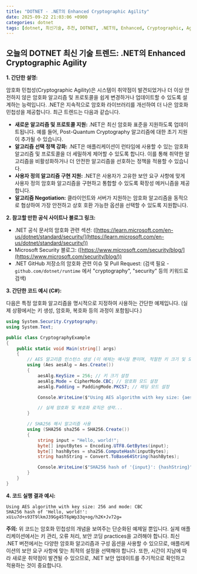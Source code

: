 ```yaml
---
title: "DOTNET - .NET의 Enhanced Cryptographic Agility"
date: 2025-09-22 21:03:06 +0900
categories: dotnet
tags: [dotnet, 최신기술, 추천, DOTNET, .NET의, Enhanced, Cryptographic, Agility]
---
```


## 오늘의 DOTNET 최신 기술 트렌드: **.NET의 Enhanced Cryptographic Agility**

**1. 간단한 설명:**

암호화 민첩성(Cryptographic Agility)은 시스템이 취약점이 발견되었거나 더 이상 안전하지 않은 암호화 알고리즘 및 프로토콜을 쉽게 변경하거나 업데이트할 수 있도록 설계하는 능력입니다. .NET은 지속적으로 암호화 라이브러리를 개선하여 더 나은 암호화 민첩성을 제공합니다. 최근 트렌드는 다음과 같습니다.

*   **새로운 알고리즘 및 프로토콜 지원:** .NET은 최신 암호화 표준을 지원하도록 업데이트됩니다. 예를 들어, Post-Quantum Cryptography 알고리즘에 대한 초기 지원이 추가될 수 있습니다.
*   **알고리즘 선택 정책 강화:** .NET은 애플리케이션이 런타임에 사용할 수 있는 암호화 알고리즘 및 프로토콜을 더 세밀하게 제어할 수 있도록 합니다. 이를 통해 취약한 알고리즘을 비활성화하거나 더 안전한 알고리즘을 선호하는 정책을 적용할 수 있습니다.
*   **사용자 정의 알고리즘 구현 지원:** .NET은 사용자가 고유한 보안 요구 사항에 맞게 사용자 정의 암호화 알고리즘을 구현하고 통합할 수 있도록 확장성 메커니즘을 제공합니다.
*   **알고리즘 Negotiation:** 클라이언트와 서버가 지원하는 암호화 알고리즘을 동적으로 협상하여 가장 안전하고 상호 호환 가능한 옵션을 선택할 수 있도록 지원합니다.

**2. 참고할 만한 공식 사이트나 블로그 링크:**

*   .NET 공식 문서의 암호화 관련 섹션: ([https://learn.microsoft.com/en-us/dotnet/standard/security/](https://learn.microsoft.com/en-us/dotnet/standard/security/))
*   Microsoft Security 블로그: ([https://www.microsoft.com/security/blog/](https://www.microsoft.com/security/blog/))
*   .NET GitHub 저장소의 암호화 관련 이슈 및 Pull Request: (검색 필요 -  `github.com/dotnet/runtime` 에서 "cryptography", "security" 등의 키워드로 검색)

**3. 간단한 코드 예시 (C#):**

다음은 특정 암호화 알고리즘을 명시적으로 지정하여 사용하는 간단한 예제입니다. (실제 상황에서는 키 생성, 암호화, 복호화 등의 과정이 포함됩니다.)

```csharp
using System.Security.Cryptography;
using System.Text;

public class CryptographyExample
{
    public static void Main(string[] args)
    {
        // AES 알고리즘 인스턴스 생성 (이 예제는 예시일 뿐이며, 적절한 키 크기 및 모드를 선택해야 합니다)
        using (Aes aesAlg = Aes.Create())
        {
            aesAlg.KeySize = 256; // 키 크기 설정
            aesAlg.Mode = CipherMode.CBC; // 암호화 모드 설정
            aesAlg.Padding = PaddingMode.PKCS7; // 패딩 모드 설정

            Console.WriteLine($"Using AES algorithm with key size: {aesAlg.KeySize} and mode: {aesAlg.Mode}");

            // 실제 암호화 및 복호화 로직은 생략...
        }

        // SHA256 해시 알고리즘 사용
        using (SHA256 sha256 = SHA256.Create())
        {
            string input = "Hello, world!";
            byte[] inputBytes = Encoding.UTF8.GetBytes(input);
            byte[] hashBytes = sha256.ComputeHash(inputBytes);
            string hashString = Convert.ToBase64String(hashBytes);

            Console.WriteLine($"SHA256 hash of '{input}': {hashString}");
        }
    }
}
```

**4. 코드 실행 결과 예시:**

```
Using AES algorithm with key size: 256 and mode: CBC
SHA256 hash of 'Hello, world!': xUiu7d+s93T9lkmJ39Gg45T6pWp33q+og/h2K+Jv72g=
```

**주의:** 위 코드는 암호화 민첩성의 개념을 보여주는 단순화된 예제일 뿐입니다. 실제 애플리케이션에서는 키 관리, 오류 처리, 보안 코딩 practices을 고려해야 합니다. 최신 .NET 버전에서는 다양한 암호화 알고리즘과 구성 옵션을 사용할 수 있으므로, 애플리케이션의 보안 요구 사항에 맞는 최적의 설정을 선택해야 합니다. 또한, 시간이 지남에 따라 새로운 취약점이 발견될 수 있으므로, .NET 보안 업데이트를 주기적으로 확인하고 적용하는 것이 중요합니다.

